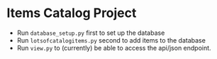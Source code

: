 # Items Catalog Project

- Run `database_setup.py` first to set up the database
- Run `lotsofcatalogitems.py` second to add items to the database
- Run `view.py` to (currently) be able to access the api/json endpoint.
